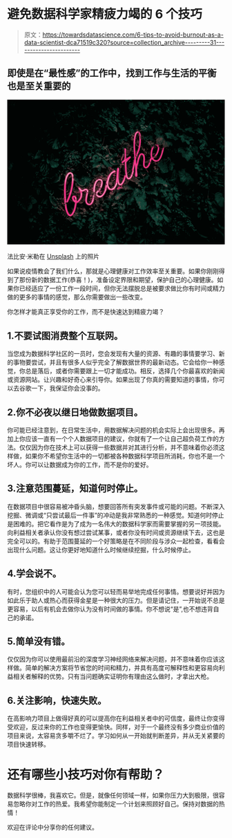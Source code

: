 # 避免数据科学家精疲力竭的 6 个技巧

> 原文：<https://towardsdatascience.com/6-tips-to-avoid-burnout-as-a-data-scientist-dca71519c320?source=collection_archive---------31----------------------->

## 即使是在“最性感”的工作中，找到工作与生活的平衡也是至关重要的

![](img/7ad185c82e3bb001ef24f19235e1c61b.png)

法比安·米勒在 [Unsplash](https://unsplash.com?utm_source=medium&utm_medium=referral) 上的照片

如果说疫情教会了我们什么，那就是心理健康对工作效率至关重要。如果你刚刚得到了那份新的数据工作(恭喜！)，准备设定界限和期望，保护自己的心理健康。如果你已经适应了一份工作一段时间，但你无法摆脱总是被要求做比你有时间或精力做的更多的事情的感觉，那么你需要做出一些改变。

你怎样才能真正享受你的工作，而不是快速达到精疲力竭？

## 1.不要试图消费整个互联网。

当您成为数据科学社区的一员时，您会发现有大量的资源、有趣的事情要学习、新的事物要尝试，并且有很多人似乎完全了解数据世界的最新动态。它会给你一种感觉，你总是落后，或者你需要跟上一切才能成功。相反，选择几个你最喜欢的新闻或资源网站。让兴趣和好奇心来引导你。如果出现了你真的需要知道的事情，你可以去谷歌一下，我保证你会没事的。

## 2.你不必夜以继日地做数据项目。

你可能已经注意到，在日常生活中，用数据解决问题的机会实际上会出现很多。再加上你应该一直有一个个人数据项目的建议，你就有了一个让自己超负荷工作的方法。仅仅因为你在技术上可以获得一些数据并对其进行分析，并不意味着你必须这样做，如果你不希望你生活中的一切都被各种数据科学项目所消耗，你也不是一个坏人。你可以让数据成为你的工作，而不是你的爱好。

## 3.注意范围蔓延，知道何时停止。

在数据项目中很容易被冲昏头脑，想要回答所有突发事件或可能的问题。不断深入挖掘、微调或“只尝试最后一件事”的冲动是我非常熟悉的一种感觉。知道何时停止是困难的。把它看作是为了成为一名伟大的数据科学家而需要掌握的另一项技能。向利益相关者承认你没有想过尝试某事，或者你没有时间或资源继续下去，这也是完全可以的。有助于范围蔓延的一个好策略是在不同阶段与涉众一起检查，看看会出现什么问题。这让你更好地知道什么时候继续挖掘，什么时候停止。

## 4.学会说不。

有时，您组织中的人可能会认为您可以轻而易举地完成任何事情。想要说好并因为如此乐于助人或热心而获得金星是一种很大的压力。但是请记住，一开始说不总是更容易，以后有机会去做你认为没有时间做的事情。你不想说“是”,也不想违背自己的承诺。

## 5.简单没有错。

仅仅因为你可以使用最前沿的深度学习神经网络来解决问题，并不意味着你应该这样做。简单的解决方案将节省您的时间和精力，并具有高度可解释性和更容易向利益相关者解释的优势。只有当问题确实证明你有理由这么做时，才拿出大枪。

## 6.关注影响，快速失败。

在高影响力项目上做得好真的可以提高你在利益相关者中的可信度，最终让你变得受欢迎，反过来你的工作也变得更愉快。同样，对于一个最终没有多少商业价值的项目来说，太容易贪多嚼不烂了。学习如何从一开始就判断差异，并从无关紧要的项目快速转移。

# 还有哪些小技巧对你有帮助？

数据科学很棒，我喜欢它。但是，就像任何领域一样，如果你压力大到极限，很容易忽略你对工作的热爱。我希望你能制定一个计划来照顾好自己。保持对数据的热情！

欢迎在评论中分享你的任何建议。